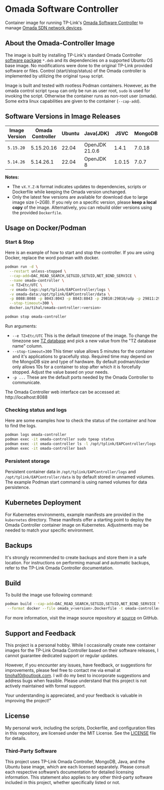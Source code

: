 # Omada Software Controller

Container image for running TP-Link's [Omada Software Controller](https://www.omadanetworks.com/us/business-networking/omada-controller-cloud-software/omada-software-controller/) to manage [Omada SDN network devices](https://www.tp-link.com/us/business-networking/all-omada/).

## About the Omada-Controller Image

The image is built by installing TP-Link's standard Omada Controller [software package](https://www.tp-link.com/us/support/download/omada-software-controller/) `*.deb` and its dependencies on a supported Ubuntu OS base image. No modifications were done to the original TP-Link provided software or files. Control (start/stop/status) of the Omada controller is implemented by utilizing the original `tpeap` script.

Image is built and tested with rootless Podman containers. However, as the omada control script `tpeap` can only be run as user root, `sudo` is used for invoking the script. Otherwise the container runs as non-root user (omada). Some extra linux capabilities are given to the container (`--cap-add`).

## Software Versions in Image Releases

| Image Version | Omada Controller | Ubuntu | Java(JDK)      | JSVC   | MongoDB |
| ------------- | ---------------- | ------ | -------------- | ------ | ------- |
| `5.15.20`     | 5.15.20.16       | 22.04  | OpenJDK 21.0.6 | 1.4.1  | 7.0.18  |
| `5.14.26`     | 5.14.26.1        | 22.04  | OpenJDK 8      | 1.0.15 | 7.0.7   |

**Notes:**

- The `vX.Y.Z-N` format indicates updates to dependencies, scripts or Dockerfile while keeping the Omada version unchanged.
- Only the latest few versions are available for download due to large image size (~2GB). If you rely on a specific version, please **keep a local copy** of the image. Alternatively, you can rebuild older versions using the provided `Dockerfile`.

## Usage on Docker/Podman

### Start & Stop

Here is an example of how to start and stop the controller. If you are using Docker, replace the word podman with docker.

```bash
podman run -d \
  --restart unless-stopped \
  --cap-add=DAC_READ_SEARCH,SETGID,SETUID,NET_BIND_SERVICE \
  --name omada-controller \
  -e TZ=Etc/UTC \
  -v omada-logs:/opt/tplink/EAPController/logs \
  -v omada-data:/opt/tplink/EAPController/data \
  -p 8088:8088 -p 8043:8043 -p 8843:8843 -p 29810:29810/udp -p 29811:29811 -p 29812:29812 -p 29813:29813 -p 29814:29814 \
  --stop-timeout=300 \
  docker.io/tihal/omada-controller:<version>

podman stop omada-controller
```

Run arguments:

- `--e TZ=Etc/UTC` This is the default timezone of the image. To change the timezone see [TZ database](https://en.wikipedia.org/wiki/List_of_tz_database_time_zones) and pick a new value from the \"TZ database name\" column.
- `--stop-timeout=300` This timer value allows 5 minutes for the container and it's applications to gracefully stop. Required time may depend on the MongoDB size and type of hardware. By default podman/docker only allows 10s for a container to stop after which it is forcefully stopped. Adjust the value based on your needs.
- `-p ...` These are the default ports needed by the Omada Controller to communicate.

The Omada Controller web interface can be accessed at:
http://localhost:8088

### Checking status and logs

Here are some examples how to check the status of the container and how to find the logs.

```bash
podman logs omada-controller
podman exec -it omada-controller sudo tpeap status
podman exec -it omada-controller ls -l /opt/tplink/EAPController/logs
podman exec -it omada-controller bash
```

### Persistent storage

Persistent container data in `/opt/tplink/EAPController/logs` and `/opt/tplink/EAPController/data` is by default stored in unnamed volumes. The example Podman start command is using named volumes for data persistence.

## Kubernetes Deployment

For Kubernetes environments, example manifests are provided in the `kubernetes` directory. These manifests offer a starting point to deploy the Omada Controller container image on Kubernetes. Adjustments may be needed to match your specific environment.

## Backups

It's strongly recommended to create backups and store them in a safe location. For instructions on performing manual and automatic backups, refer to the TP-Link Omada Controller documentation.

## Build

To build the image use following command:

```bash
podman build --cap-add=DAC_READ_SEARCH,SETGID,SETUID,NET_BIND_SERVICE \
 --format docker --file omada_v<version>.Dockerfile -t omada-controller:<version> .
```

For more information, visit the image source repository at [source](https://github.com/tinoha/omada-controller/) on GitHub.

## Support and Feedback

This project is a personal hobby. While I occasionally create new container images for the TP-Link Omada Controller based on their software releases, I cannot guarantee dedicated support or regular updates.

However, if you encounter any issues, have feedback, or suggestions for improvements, please feel free to contact me via email at [tinoha10@outlook.com](mailto:tinoha10@outlook.com). I will do my best to incorporate suggestions and address bugs when feasible. Please understand that this project is not actively maintained with formal support.

Your understanding is appreciated, and your feedback is valuable in improving the project!"

## License

My personal work, including the scripts, Dockerfile, and configuration files in this repository, are licensed under the MIT License. See the [LICENSE](https://github.com/tinoha/omada-controller/blob/main/LICENSE.txt) file for details.

### Third-Party Software

This project uses TP-Link Omada Controller, MongoDB, Java, and the Ubuntu base image, which are each licensed separately. Please consult each respective software’s documentation for detailed licensing information. This statement also applies to any other third-party software included in this project, whether specifically listed or not.
